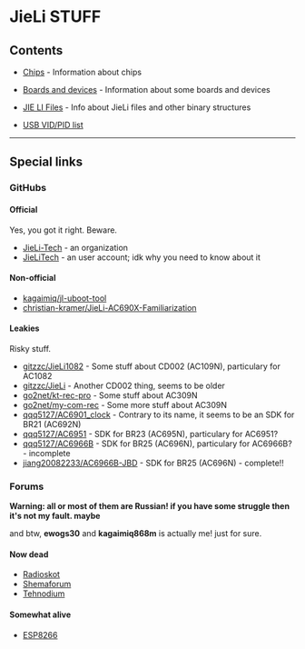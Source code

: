 # JieLi STUFF

## Contents

- [Chips](chips/index.md) - Information about chips
- [Boards and devices](boards/index.md) - Information about some boards and devices
- [JIE LI Files](jl-files/index.md) - Info about JieLi files and other binary structures

- [USB VID/PID list](usb_vid_pid.md)

----

## Special links

### GitHubs

#### Official

Yes, you got it right. Beware.

- [JieLi-Tech](https://github.com/Jieli-Tech) - an organization
- [JieLiTech](https://github.com/JieliTech) - an user account; idk why you need to know about it

#### Non-official

- [kagaimiq/jl-uboot-tool](https://github.com/kagaimiq/jl-uboot-tool)
- [christian-kramer/JieLi-AC690X-Familiarization](https://github.com/christian-kramer/JieLi-AC690X-Familiarization)

#### Leakies

Risky stuff.

- [gitzzc/JieLi1082](https://github.com/gitzzc/JieLi1082) - Some stuff about CD002 (AC109N), particulary for AC1082
- [gitzzc/JieLi](https://github.com/gitzzc/JieLi) - Another CD002 thing, seems to be older
- [go2net/kt-rec-pro](https://github.com/go2net/kt-rec-pro) - Some stuff about AC309N
- [go2net/my-com-rec](https://github.com/go2net/my-com-rec) - Some more stuff about AC309N
- [qqq5127/AC6901_clock](https://github.com/qqq5127/AC6901_clock) - Contrary to its name, it seems to be an SDK for BR21 (AC692N)
- [qqq5127/AC6951](https://github.com/qqq5127/AC6951) - SDK for BR23 (AC695N), particulary for AC6951?
- [qqq5127/AC6966B](https://github.com/qqq5127/AC6966B) - SDK for BR25 (AC696N), particulary for AC6966B? - incomplete
- [jiang20082233/AC6966B-JBD](https://github.com/jiang20082233/AC6966B-JBD) - SDK for BR25 (AC696N) - complete!!

### Forums

**Warning: all or most of them are Russian! if you have some struggle then it's not my fault. maybe**

and btw, **ewogs30** and **kagaimiq868m** is actually me! just for sure.

#### Now dead

- [Radioskot](http://web.archive.org/web/20190401022412/https://radioskot.ru/forum/11-14227-1)
- [Shemaforum](https://web.archive.org/web/20210511195409/https://shemaforum.ru/topic/jl-soc-ac109n-ac209n-ac309n-ac410n-ac460n-ac690n/)
- [Tehnodium](http://web.archive.org/web/20220517054814/https://tehnodium.ru/thread-5.html)

#### Somewhat alive

- [ESP8266](https://esp8266.ru/forum/threads/jl-soc.5500)
